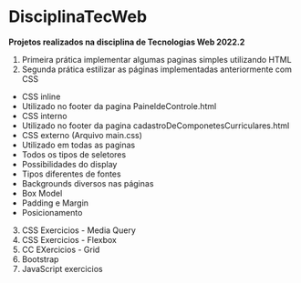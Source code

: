 # DisciplinaTecWeb
**Projetos realizados na disciplina de Tecnologias Web 2022.2**
1. Primeira prática implementar algumas paginas simples utilizando HTML
2. Segunda prática estilizar as páginas implementadas anteriormente com CSS
  * CSS inline
  * Utilizado no footer da pagina PaineldeControle.html
  * CSS interno
  * Utilizado no footer da pagina cadastroDeComponetesCurriculares.html
  * CSS externo (Arquivo main.css)
  * Utilizado em todas as paginas
  * Todos os tipos de seletores
  * Possibilidades do display
  * Tipos diferentes de fontes
  * Backgrounds diversos nas páginas
  * Box Model
  * Padding e Margin
  * Posicionamento
3. CSS Exercicios - Media Query
4. CSS Exercicios - Flexbox
5. CC EXercicios - Grid
6. Bootstrap
7. JavaScript exercicios
